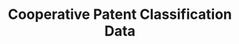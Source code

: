 ---
layout: default
bigquery: https://console.cloud.google.com/bigquery?p=patents-public-data&d=cpc&page=dataset
citation: '“Cooperative Patent Classification” by the EPO and USPTO, for public use. '
contributors: EPO, USPTO
cost: None
description: Cooperative Patent Classification Data contains the scheme and definitions
  of the Cooperative Patent Classification system for classifying patent documents.
  The CPC is the result of a partnership between the EPO and the USPTO in their joint
  effort to develop a common, internationally compatible classification system for
  technical documents, in particular patent publications, which will be used by both
  offices in the patent granting process
documentation: https://www.cooperativepatentclassification.org/cpcSchemeAndDefinitions
last_edit: 04/09/2022, 20:59:49
location: https://www.cooperativepatentclassification.org/index
maintained_by: USPTO, EPO
schema_fields:
- children
- glossary
- additional_only
- breakdownCode
- definition
- titleFull
- parents
- date_revised
- ipc_concordant
- residual_references
- dateRevised
- child_groups
- limiting_references
- informative_references
- childGroups
- breakdown_code
- not_allocatable
- application_references
- informativeReferences
- residualReferences
- title_part
- status
- ipcConcordant
- limitingReferences
- synonyms
- applicationReferences
- level
- symbol
- titlePart
- sizeCache
- title_full
- notAllocatable
shortname: cooperative_patent_classification
tags:
- patents
- science
title: Cooperative Patent Classification Data
uuid: 984374a7-16e9-4b35-9445-458daceb01bf
---